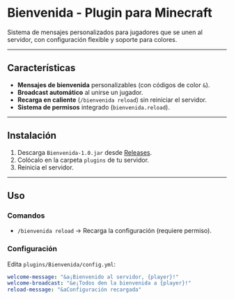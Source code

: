# Bienvenida - Plugin para Minecraft  

Sistema de mensajes personalizados para jugadores que se unen al servidor, con configuración flexible y soporte para colores.  

---  

## Características  
- **Mensajes de bienvenida** personalizables (con códigos de color `&`).  
- **Broadcast automático** al unirse un jugador.   
- **Recarga en caliente** (`/bienvenida reload`) sin reiniciar el servidor.  
- **Sistema de permisos** integrado (`bienvenida.reload`).  

---  

## Instalación  
1. Descarga `Bienvenida-1.0.jar` desde [Releases]().  
2. Colócalo en la carpeta `plugins` de tu servidor.  
3. Reinicia el servidor.  

---  

## Uso  
### Comandos  
- `/bienvenida reload` → Recarga la configuración (requiere permiso).  

### Configuración  
Edita `plugins/Bienvenida/config.yml`:  
```yaml
welcome-message: "&a¡Bienvenido al servidor, {player}!"
welcome-broadcast: "&e¡Todos den la bienvenida a {player}!"
reload-message: "&aConfiguración recargada"

